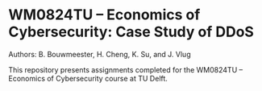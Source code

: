 # WM0824TU – Economics of Cybersecurity: Case Study of DDoS

Authors: B. Bouwmeester, H. Cheng, K. Su, and J. Vlug

This repository presents assignments completed for the WM0824TU – Economics of Cybersecurity course at TU Delft.
